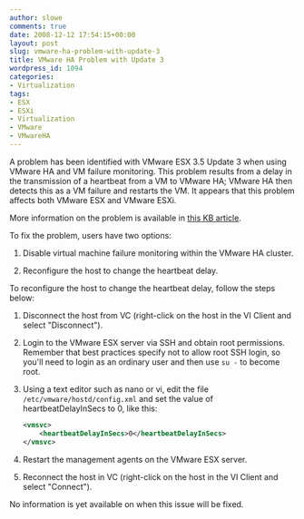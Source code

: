 ```yaml
---
author: slowe
comments: true
date: 2008-12-12 17:54:15+00:00
layout: post
slug: vmware-ha-problem-with-update-3
title: VMware HA Problem with Update 3
wordpress_id: 1094
categories:
- Virtualization
tags:
- ESX
- ESXi
- Virtualization
- VMware
- VMwareHA
---
```


A problem has been identified with VMware ESX 3.5 Update 3 when using VMware HA and VM failure monitoring. This problem results from a delay in the transmission of a heartbeat from a VM to VMware HA; VMware HA then detects this as a VM failure and restarts the VM. It appears that this problem affects both VMware ESX and VMware ESXi.

More information on the problem is available in [this KB article](http://kb.vmware.com/selfservice/microsites/search.do?language=en_US&cmd=displayKC&externalId=1007899).

To fix the problem, users have two options:

1. Disable virtual machine failure monitoring within the VMware HA cluster.

2. Reconfigure the host to change the heartbeat delay.

To reconfigure the host to change the heartbeat delay, follow the steps below:

1. Disconnect the host from VC (right-click on the host in the VI Client and select "Disconnect").

2. Login to the VMware ESX server via SSH and obtain root permissions. Remember that best practices specify not to allow root SSH login, so you'll need to login as an ordinary user and then use `su -` to become root.

3. Using a text editor such as nano or vi, edit the file `/etc/vmware/hostd/config.xml` and set the value of heartbeatDelayInSecs to 0, like this:
    
    ``` xml
    <vmsvc>  
        <heartbeatDelayInSecs>0</heartbeatDelayInSecs>  
    </vmsvc>
    ```

4. Restart the management agents on the VMware ESX server.

5. Reconnect the host in VC (right-click on the host in the VI Client and select "Connect").

No information is yet available on when this issue will be fixed.
